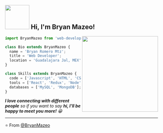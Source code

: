 <h2><img src="https://media.giphy.com/media/l0Iy2u0RfcJ769kdi/giphy.gif" width="80"> Hi, I'm Bryan Mazeo!</h2>
<img align='right' src="https://media.giphy.com/media/5eLDrEaRGHegx2FeF2/giphy.gif" width="250">


```js
import BryanMazeo from 'web-developer';

class Bio extends BryanMazeo {
  name = 'Bryan Romero Mtz';
  title = 'Web Developer';
  location = 'Guadalajara Jal, MEX';
}

class Skills extends BryanMazeo {
  code = ['Javascript', 'HTML', 'CSS', 'Python'];
  tools = ['React', 'Redux', 'Node', 'Expres', 'Styled-Components', 'Bootstrap'];
  databases = ['MySQL', 'MongoDB'];
}
```


<em><b>I love connecting with different people</b> so if you want to say <b>hi, I'll be happy to meet you more!</b> 😁</em>

---

⭐️ From [@BryanMazeo](https://github.com/bryanromeromtz)
